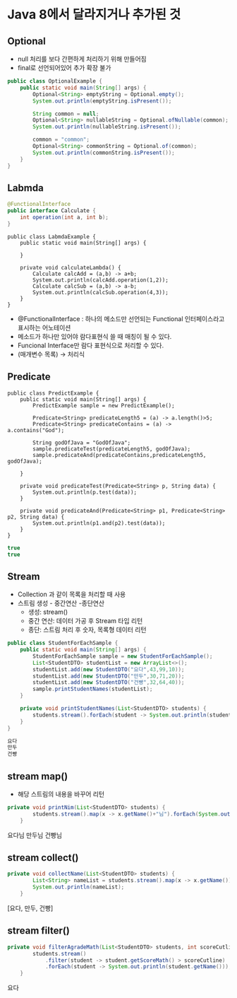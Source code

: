 # Java 8에서 달라지거나 추가된 것
## Optional

- null 처리를 보다 간편하게 처리하기 위해 만들어짐
- final로 선언되어있어 추가 확장 불가

```java
public class OptionalExample {
    public static void main(String[] args) {
        Optional<String> emptyString = Optional.empty();
        System.out.println(emptyString.isPresent());

        String common = null;
        Optional<String> nullableString = Optional.ofNullable(common);
        System.out.println(nullableString.isPresent());

        common = "common";
        Optional<String> commonString = Optional.of(common);
        System.out.println(commonString.isPresent());
    }
}
```

## Labmda

```java
@FunctionalInterface
public interface Calculate {
    int operation(int a, int b);
}
```

```
public class LabmdaExample {
    public static void main(String[] args) {

    }

    private void calculateLambda() {
        Calculate calcAdd = (a,b) -> a+b;
        System.out.println(calcAdd.operation(1,2));
        Calculate calcSub = (a,b) -> a-b;
        System.out.println(calcSub.operation(4,3));
    }
}

```

- @FunctionalInterface : 하나의 메소드만 선언되는 Functional 인터페이스라고 표시하는 어노테이션
- 메소드가 하나만 있어야 람다표현식 쓸 때 매칭이 될 수 있다.
- Funcional Interface만 람다 표현식으로 처리할 수 있다.
- (매개변수 목록) → 처리식

## Predicate

```
public class PredictExample {
    public static void main(String[] args) {
        PredictExample sample = new PredictExample();

        Predicate<String> predicateLength5 = (a) -> a.length()>5;
        Predicate<String> predicateContains = (a) -> a.contains("God");

        String godOfJava = "GodOfJava";
        sample.predicateTest(predicateLength5, godOfJava);
        sample.predicateAnd(predicateContains,predicateLength5, godOfJava);

    }

    private void predicateTest(Predicate<String> p, String data) {
        System.out.println(p.test(data));
    }

    private void predicateAnd(Predicate<String> p1, Predicate<String> p2, String data) {
        System.out.println(p1.and(p2).test(data));
    }
}
```

```java
true
true
```

## Stream

- Collection 과 같이 목록을 처리할 때 사용
- 스트림 생성 - 중간연산 -종단연산
    - 생성: stream()
    - 중간 연산: 데이터 가공 후 Stream 타입 리턴
    - 종단: 스트림 처리 후 숫자, 목록형 데이터 리턴

```java
public class StudentForEachSample {
    public static void main(String[] args) {
        StudentForEachSample sample = new StudentForEachSample();
        List<StudentDTO> studentList = new ArrayList<>();
        studentList.add(new StudentDTO("요다",43,99,10));
        studentList.add(new StudentDTO("만두",30,71,20));
        studentList.add(new StudentDTO("건빵",32,64,40));
        sample.printStudentNames(studentList);
    }

    private void printStudentNames(List<StudentDTO> students) {
        students.stream().forEach(student -> System.out.println(student.getName()));
    }
}
```

```java
요다
만두
건빵
```

## stream map()

- 해당 스트림의 내용을 바꾸어 리턴

```java
private void printNim(List<StudentDTO> students) {
        students.stream().map(x -> x.getName()+"님").forEach(System.out::println);
    }
```

요다님
만두님
건빵님

## stream collect()

```java
private void collectName(List<StudentDTO> students) {
        List<String> nameList = students.stream().map(x -> x.getName()).collect(Collectors.toList());
        System.out.println(nameList);
    }
```

[요다, 만두, 건빵]

## stream filter()

```java
private void filterAgradeMath(List<StudentDTO> students, int scoreCutline) {
        students.stream()
            .filter(student -> student.getScoreMath() > scoreCutline)
            .forEach(student -> System.out.println(student.getName()));
    }
```

요다